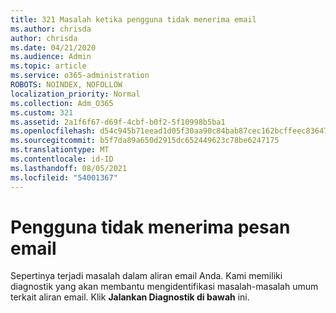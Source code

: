 ```yaml
---
title: 321 Masalah ketika pengguna tidak menerima email
ms.author: chrisda
author: chrisda
ms.date: 04/21/2020
ms.audience: Admin
ms.topic: article
ms.service: o365-administration
ROBOTS: NOINDEX, NOFOLLOW
localization_priority: Normal
ms.collection: Adm_O365
ms.custom: 321
ms.assetid: 2a1f6f67-d69f-4cbf-b0f2-5f10998b5ba1
ms.openlocfilehash: d54c945b71eead1d05f30aa90c84bab87cec162bcffeec836471b5a25c5055e6
ms.sourcegitcommit: b5f7da89a650d2915dc652449623c78be6247175
ms.translationtype: MT
ms.contentlocale: id-ID
ms.lasthandoff: 08/05/2021
ms.locfileid: "54001367"
---
```

# <a name="a-user-isnt-receiving-email-messages"></a>Pengguna tidak menerima pesan email

Sepertinya terjadi masalah dalam aliran email Anda. Kami memiliki diagnostik yang akan membantu mengidentifikasi masalah-masalah umum terkait aliran email. Klik **Jalankan Diagnostik di bawah** ini.
 